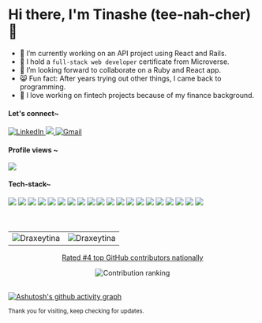 <h1> Hi there, I'm Tinashe (tee-nah-cher)👋</h1>

- 🔭 I’m currently working on an API project using React and Rails. 
- 🌱 I hold a `full-stack web developer` certificate from Microverse.
- 👯 I’m looking forward to collaborate on a Ruby and React app.
- 😸 Fun fact: After years trying out other things, I came back to programming.
- 🤟 I love working on fintech projects because of my finance background.

<div align="left">
  <h4>Let's connect~</h4>
  <a  href="https://www.linkedin.com/in/timothy-tinashe-murambinda" target="_blank">
    <img alt="LinkedIn" src="https://img.shields.io/badge/linkedin%20-%230077B5.svg?&style=plastic&logo=linkedin&logoColor=white" />
  </a>
  <a href="https://twitter.com/tinamura2" target="_blank">
    <img src="https://img.shields.io/badge/twitter-%2300acee.svg?&style=plastic&logo=twitter&logoColor=white&alt=twitter" />
  </a>
  <a href="mailto:tinashemurambinda@gmail.com">
    <img  alt="Gmail" src="https://img.shields.io/badge/Gmail-D14836?style=plastic&logo=gmail&logoColor=white" />
  <a/>
  <br>
</div>


<h4 align="left"> 
  Profile views ~ <br><br>
  <img src="https://profile-counter.glitch.me/Draxeytina/count.svg" />
</h4>

<h4 align="left">Tech-stack~</h4>
<div align="left">
  <img src="https://img.shields.io/badge/javascript-%23323330.svg?style=plastic&logo=javascript&logoColor=%23F7DF1E" />
  <img src="https://img.shields.io/badge/react-%2320232a.svg?style=plastic&logo=react&logoColor=%2361DAFB" />
  <img src="https://img.shields.io/badge/ruby-%23CC342D.svg?style=plastic&logo=ruby&logoColor=white" />
  <img src="https://img.shields.io/badge/rails-%23CC0000.svg?style=plastic&logo=ruby-on-rails&logoColor=white" />
  <img src="https://img.shields.io/badge/ESLint-4B3263?style=plastic&logo=eslint&logoColor=white" />
  <img src="https://img.shields.io/badge/html5-%23E34F26.svg?style=plastic&logo=html5&logoColor=white" />
  <img src="https://img.shields.io/badge/css3-%231572B6.svg?style=plastic&logo=css3&logoColor=white" />
  <img src="https://img.shields.io/badge/SASS-hotpink.svg?style=plastic&logo=SASS&logoColor=white" />
  <img src="https://img.shields.io/badge/bootstrap-%23563D7C.svg?style=plastic&logo=bootstrap&logoColor=white" />
  <img src="https://img.shields.io/badge/git-%23F05033.svg?style=plastic&logo=git&logoColor=white" />
  <img src="https://img.shields.io/badge/github-%23121011.svg?style=plastic&logo=github&logoColor=white" />
  <img src="https://img.shields.io/badge/NPM-%23000000.svg?style=plastic&logo=npm&logoColor=white" />
  <img src="https://img.shields.io/badge/yarn-%232C8EBB.svg?style=plastic&logo=yarn&logoColor=white" />
  <img src="https://img.shields.io/badge/-jest-%23C21325?style=plastic&logo=jest&logoColor=white" />
  <img src="https://img.shields.io/badge/-mocha-%238D6748?style=plastic&logo=mocha&logoColor=white" />
  <img src="https://img.shields.io/badge/-selenium-%43B02A?style=plastic&logo=selenium&logoColor=white" />
  <img src="https://img.shields.io/badge/postgres-%23316192.svg?style=plastic&logo=postgresql&logoColor=white" />
  <img src="https://img.shields.io/badge/mysql-%2300f.svg?style=plastic&logo=mysql&logoColor=white" />
  <img src="https://img.shields.io/badge/Microsoft%20SQL%20Sever-CC2927?style=plastic&logo=microsoft%20sql%20server&logoColor=white" />
  <img src="https://img.shields.io/badge/mysql-%2300f.svg?style=plastic&logo=mysql&logoColor=white" />
  <br>
</div>
  
<br>
<br>
  
<table align="center">
  <tr>
   
  <td>
    <img src="https://github-readme-stats.vercel.app/api?username=Draxeytina&include_all_commits=true&count_private=true&show_icons=true&line_height=20&title_color=7A7ADB&icon_color=2234AE&text_color=D3D3D3&bg_color=0,000000,130F40" alt="Draxeytina" />
  <td>
    <img src="https://github-readme-stats.vercel.app/api/top-langs?username=Draxeytina&show_icons=true&locale=en&layout=compact&title_color=7A7ADB&icon_color=2234AE&text_color=D3D3D3&bg_color=0,000000,130F40" alt="Draxeytina" />
  </td>
  </tr>
</table>
  
<div align="center">
 <a href="https://commits.top/zimbabwe_public.html"><p>Rated #4 top GitHub contributors nationally</p></a>
 <img src="https://user-images.githubusercontent.com/59999191/204917455-d54abeaa-137f-4aec-ad89-1efaaafc5992.png" alt="Contribution ranking" />
</div>
<br>

[![Ashutosh's github activity graph](https://github-readme-activity-graph.cyclic.app/graph?username=Draxeytina&theme=react-dark)](https://github.com/ashutosh00710/github-readme-activity-graph)
  
  <small>Thank you for visiting, keep checking for updates.</small>
